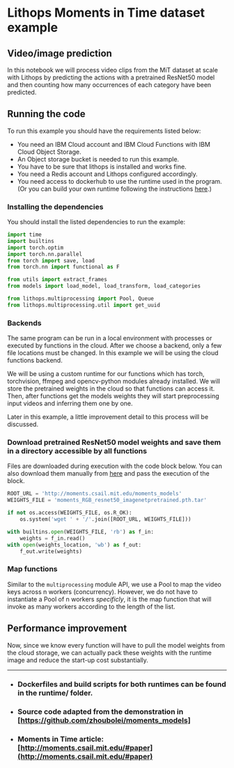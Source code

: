 # Lithops Moments in Time dataset example
## Video/image prediction

In this notebook we will process video clips from the MiT dataset at scale with Lithops by predicting the actions with a pretrained ResNet50 model and then counting how many occurrences of each category have been predicted.

## Running the code
To run this example you should have the requirements listed below:

 -   You need an IBM Cloud account and IBM Cloud Functions with IBM Cloud Object Storage.
-   An Object storage bucket is needed to run this example.
-   You have to be sure that lithops is installed and works fine.
-  You need a Redis account and Lithops configured accordingly.
-  You need access to dockerhub to use the runtime used in the program. (Or you can build your own runtime following the instructions [here](https://github.com/lithops-cloud/lithops/tree/master/runtime/ibm_cf).)
### Installing the dependencies
You should install the listed dependencies to run the example:
```python
import time
import builtins
import torch.optim
import torch.nn.parallel
from torch import save, load
from torch.nn import functional as F

from utils import extract_frames
from models import load_model, load_transform, load_categories

from lithops.multiprocessing import Pool, Queue
from lithops.multiprocessing.util import get_uuid
```
### Backends

The same program can be run in a local environment with processes or executed by functions in the cloud. After we choose a backend, only a few file locations must be changed. In this example we will be using the cloud functions backend.

We will be using a custom runtime for our functions which has torch, torchvision, ffmpeg and opencv-python modules already installed. We will store the pretrained weights in the cloud so that functions can access it. Then, after functions get the models weights they will start preprocessing input videos and inferring them one by one.

Later in this example, a little improvement detail to this process will be discussed.

### Download pretrained ResNet50 model weights and save them in a directory accessible by all functions 
Files are downloaded during execution with the code block below. You can also download them manually from [here](http://moments.csail.mit.edu/moments_models/moments_RGB_resnet50_imagenetpretrained.pth.tar) and pass the execution of the block.
```python
ROOT_URL = 'http://moments.csail.mit.edu/moments_models'
WEIGHTS_FILE = 'moments_RGB_resnet50_imagenetpretrained.pth.tar'

if not os.access(WEIGHTS_FILE, os.R_OK):
    os.system('wget ' + '/'.join([ROOT_URL, WEIGHTS_FILE]))

with builtins.open(WEIGHTS_FILE, 'rb') as f_in:
    weights = f_in.read()
with open(weights_location, 'wb') as f_out:
    f_out.write(weights)
```
### Map functions

Similar to the  `multiprocessing`  module API, we use a Pool to map the video keys across n workers (concurrency). However, we do not have to instantiate a Pool of n workers  _specificly_, it is the map function that will invoke as many workers according to the length of the list.

## Performance improvement

Now, since we know every function will have to pull the model weights from the cloud storage, we can actually pack these weights with the runtime image and reduce the start-up cost substantially.

---
 - ### Dockerfiles and build scripts for both runtimes can be found in the runtime/ folder.

 - ### Source code adapted from the demonstration in  [https://github.com/zhoubolei/moments_models]

 - ### Moments in Time article:  [http://moments.csail.mit.edu/#paper](http://moments.csail.mit.edu/#paper)
